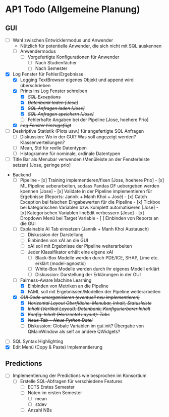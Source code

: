 # AP1 Todo (Allgemeine Planung)

## GUI

- [ ] Wahl zwischen Entwicklermodus und Anwender
  - Nützlich für potentielle Anwender, die sich nicht mit SQL auskennen
  - [ ] Anwendermodus
    - [ ] Vorgefertigte Konfigurationen für Anwender
      - [ ] Nach Studienfächer
      - [ ] Nach Semester
- [x] Log Fenster für Fehler/Ergebnisse
  - [x] Logging TextBrowser eigenes Objekt und append wird überschrieben
  - [x] Prints ins Log Fenster schreiben
    - [x] ~~*SQL Exceptions*~~
    - [x] ~~*Datenbank laden [Jose]*~~
    - [x] ~~*SQL Anfragen laden [Jose]*~~
    - [x] ~~*SQL Anfragen speichern [Jose]*~~
    - [ ] Fehlerhafte Angaben bei der Pipeline [Jose, hoehere Prio]
  - [x] ~~*Log Fenster hinzugefügt*~~
- [ ] Deskriptive Statistik (Plots usw.) für angefertigte SQL Anfragen
  - [ ] Diskussion: Wo in der GUI? Was soll angezeigt werden? Klassenverteilungen?
  - [ ] Mean, Std für reelle Datentypen
  - [ ] Histogramme für nominale, ordinale Datentypen
- [ ] Title Bar als Menubar verwenden (Menüleiste an der Fensterleiste setzen) [Jose, geringe prio]
- Backend
  - [ ] Pipeline
        - [x] Training implementieren/fixen [Jose, hoehere Prio]
        - [x] ML Pipeline ueberarbeiten, sodass Pandas DF uebergeben werden koennen [Jose]
        - [x] Validate in der Pipeline implementieren für Ergebnisse (Reports: Jannik + Manh Khoi + José)
        - [x] Catch Exception bei falschen Eingabewerten für die Pipeline
        - [x] Tickbox bei kategorischen Variablen bzw. komplett automatisieren [Jose]
        - [x] Kategorischen Variablen lineEdit verbessern [Jose]
          - [x] Dropdown Menü bei Target Variable
        - [ ] Einbinden von Reports an die GUI
  - [ ] Explainable AI Tab einsetzen (Jannik + Manh Khoi Austausch)
    - [ ] Diskussion der Darstellung
    - [ ] Einbinden von xAI an die GUI
    - [ ] xAI soll mit Ergebnisse der Pipeline weiterarbeiten
    - [ ] Jeder Klassifikator erhält eine eigene xAI
      - [ ] Black-Box Modelle werden durch PDE/ICE, SHAP, Lime etc. erklärt (model-agnostic)
      - [ ] White-Box Modelle werden durch ihr eigenes Modell erklärt
      - [ ] Diskussion: Darstellung der Erklärungen in der GUI
  - [ ] Fairness-Aware Machine Learning
    - [x] Einbinden von Metriken an die Pipeline
    - [x] FAML soll mit Ergebnissen/Modellen der Pipeline weiterarbeiten
  - [x] ~~*GUI Code umorganisieren (eventuell neu implementieren)*~~
    - [x] ~~*Horizontal Layout Oberfläche: Menubar, Inhalt, Statusleiste*~~
    - [x] ~~*Inhalt (Vertikal Layout): Datenbank, Konfigurierbarer Inhalt*~~
    - [x] ~~*Konfig. Inhalt (Horizontal Layout): Tabs*~~
    - [x] ~~*Neue Tab = Neue Python Datei*~~
    - [ ] Diskussion: Globale Variablen im gui.init? Übergabe von QMainWindow als self an andere QWidgets?
- [ ] SQL Syntax Highlighting
- [x] Edit Menü (Copy & Paste) Implementierung

## Predictions

- [ ] Implementierung der Predictions wie besprochen im Konsortium
  - [ ] Erstelle SQL-Abfragen für verschiedene Features
    - [ ] ECTS Erstes Semester
    - [ ] Noten im ersten Semester
      - [ ] mean
      - [ ] stdev
    - [ ] Anzahl NBs
